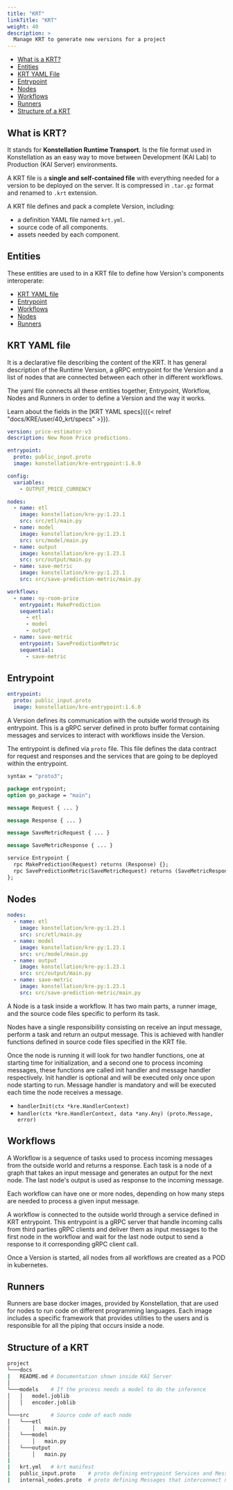 ```yaml
---
title: "KRT"
linkTitle: "KRT"
weight: 40
description: >
  Manage KRT to generate new versions for a project
---
```


- [What is a KRT?](#what-is-a-krt)
- [Entities](#entities)
- [KRT YAML File](#krt-yaml-file)
- [Entrypoint](#entrypoint)
- [Nodes](#nodes)
- [Workflows](#workflows)
- [Runners](#runners)
- [Structure of a KRT](#structure-of-a-krt)

## What is KRT?

It stands for **Konstellation Runtime Transport**. Is the file format used in Konstellation as an easy way to move between Development (KAI Lab) to Production (KAI Server) environments.

A KRT file is a **single and self-contained file** with everything needed for a version to be deployed on the server. It is compressed in `.tar.gz` format and renamed to `.krt` extension.  

A KRT file defines and pack a complete Version, including:

- a definition YAML file named `krt.yml`.
- source code of all components.
- assets needed by each component.

## Entities

These entities are used to in a KRT file to define how Version's components interoperate:

- [KRT YAML file](#krt-yaml-file)
- [Entrypoint](#entrypoint)
- [Workflows](#workflows)
- [Nodes](#nodes)
- [Runners](#runners)

## KRT YAML file

It is a declarative file describing the content of the KRT. It has general description of the Runtime Version, a gRPC entrypoint for the Version and a list of nodes that are connected between each other in different workflows.

The yaml file connects all these entities together, Entrypoint, Workflow, Nodes and Runners in order to define a Version and the way it works.

Learn about the fields in the [KRT YAML specs]({{< relref "docs/KRE/user/40_krt/specs" >}}).

```yaml
version: price-estimator-v3
description: New Room Price predictions.

entrypoint:
  proto: public_input.proto
  image: konstellation/kre-entrypoint:1.6.0

config:
  variables:
    - OUTPUT_PRICE_CURRENCY

nodes:
  - name: etl
    image: konstellation/kre-py:1.23.1
    src: src/etl/main.py
  - name: model
    image: konstellation/kre-py:1.23.1
    src: src/model/main.py
  - name: output
    image: konstellation/kre-py:1.23.1
    src: src/output/main.py
  - name: save-metric
    image: konstellation/kre-py:1.23.1
    src: src/save-prediction-metric/main.py

workflows:
  - name: ny-room-price
    entrypoint: MakePrediction
    sequential:
      - etl
      - model
      - output
  - name: save-metric
    entrypoint: SavePredictionMetric
    sequential:
      - save-metric
```

## Entrypoint

```yaml
entrypoint:
  proto: public_input.proto
  image: konstellation/kre-entrypoint:1.6.0
```

A Version defines its communication with the outside world through its entrypoint. This is a gRPC server
defined in proto buffer format containing messages and services to interact with workflows inside the Version.

The entrypoint is defined via `proto` file. This file defines the data contract for request and responses and the services that are going to be deployed within the entrypoint.

```proto
syntax = "proto3";

package entrypoint;
option go_package = "main";

message Request { ... }

message Response { ... }

message SaveMetricRequest { ... }

message SaveMetricResponse { ... }

service Entrypoint {
  rpc MakePrediction(Request) returns (Response) {};
  rpc SavePredictionMetric(SaveMetricRequest) returns (SaveMetricResponse) {};
};
```

## Nodes

```yaml
nodes:
  - name: etl
    image: konstellation/kre-py:1.23.1
    src: src/etl/main.py
  - name: model
    image: konstellation/kre-py:1.23.1
    src: src/model/main.py
  - name: output
    image: konstellation/kre-py:1.23.1
    src: src/output/main.py
  - name: save-metric
    image: konstellation/kre-py:1.23.1
    src: src/save-prediction-metric/main.py
```

A Node is a task inside a workflow. It has two main parts, a runner image, and the source code files specific to perform its task.

Nodes have a single responsibility consisting on receive an input message, perform a task and return an output message.
This is achieved with handler functions defined in source code files specified in the KRT file.

Once the node is running it will look for two handler functions, one at starting time for initialization, and a second one to process incoming messages, these functions are called init handler and message handler respectively. Init handler is optional and will be executed only once upon node starting to run. Message handler is mandatory and will be executed each time the node receives a message.

- `handlerInit(ctx *kre.HandlerContext)`
- `handler(ctx *kre.HandlerContext, data *any.Any) (proto.Message, error)`

## Workflows

A Workflow is a sequence of tasks used to process incoming messages from the outside world and returns a response.
Each task is a node of a graph that takes an input message and generates an output for the next node.
The last node's output is used as response to the incoming message.

Each workflow can have one or more nodes, depending on how many steps are needed to process a given input message.

A workflow is connected to the outside world through a service defined in KRT entrypoint.
This entrypoint is a gRPC server that handle incoming calls from third parties gRPC clients and deliver
them as input messages to the first node in the workflow and wait for the last node output to send a response to it corresponding gRPC client call.

Once a Version is started, all nodes from all workflows are created as a POD in kubernetes.

## Runners

Runners are base docker images, provided by Konstellation, that are used for nodes to run code on different
programming languages. Each image includes a specific framework that provides utilities to the users and is responsible for all the piping that occurs inside a node.

## Structure of a KRT

```bash
project
└───docs   
|   README.md # Documentation shown inside KAI Server
│
└───models    # If the process needs a model to do the inference
│   │   model.joblib
│   │   encoder.joblib
│   
└───src       # Source code of each node
│   └───etl
│       │   main.py
│   └───model
│       │   main.py
│   └───output
│       │   main.py
|
|   krt.yml   # krt manifest
|   public_input.proto    # proto defining entrypoint Services and Messages.
|   internal_nodes.proto  # proto defining Messages that interconnect nodes.
```
